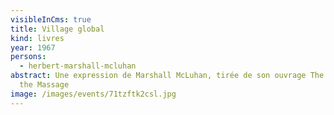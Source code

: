 ```yaml
---
visibleInCms: true
title: Village global
kind: livres
year: 1967
persons:
  - herbert-marshall-mcluhan
abstract: Une expression de Marshall McLuhan, tirée de son ouvrage The Medium is
  the Massage
image: /images/events/71tzftk2csl.jpg
---
```

